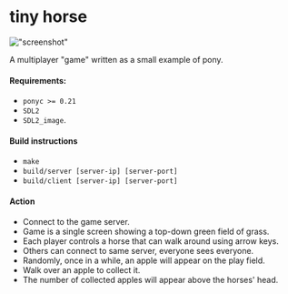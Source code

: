 # tiny horse

!["screenshot"](https://github.com/krig/tinyhorse/raw/master/data/tinyhorse.jpg "screenshot")

A multiplayer "game" written as a small example of pony.

#### Requirements:
* `ponyc >= 0.21`
* `SDL2`
* `SDL2_image`.

#### Build instructions

* `make`
* `build/server [server-ip] [server-port]`
* `build/client [server-ip] [server-port]`

#### Action

* Connect to the game server.
* Game is a single screen showing a top-down green field of grass.
* Each player controls a horse that can walk around using arrow keys.
* Others can connect to same server, everyone sees everyone.
* Randomly, once in a while, an apple will appear on the play field.
* Walk over an apple to collect it.
* The number of collected apples will appear above the horses' head.

